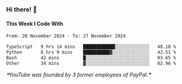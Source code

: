 ### Hi there! 👋

#### This Week I Code With
<!--START_SECTION:waka-->

```txt
From: 20 November 2024 - To: 27 November 2024

TypeScript   9 hrs 14 mins   ████████████░░░░░░░░░░░░░   48.18 %
Python       8 hrs 9 mins    ██████████▓░░░░░░░░░░░░░░   42.51 %
Bash         42 mins         █░░░░░░░░░░░░░░░░░░░░░░░░   03.65 %
Other        34 mins         ▓░░░░░░░░░░░░░░░░░░░░░░░░   02.96 %
```

<!--END_SECTION:waka-->

<!--STARTS_HERE_QUOTE_README-->
<i>❝YouTube was founded by 3 former employees of PayPal.❞</i>
<!--ENDS_HERE_QUOTE_README-->
